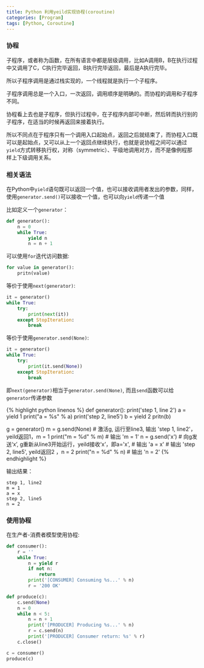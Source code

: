 ```yaml
---
title: Python 利用yeild实现协程(coroutine)
categories: [Program]
tags: [Python, Coroutine]
---
```


### 协程

子程序，或者称为函数，在所有语言中都是层级调用，比如A调用B，B在执行过程中又调用了C，C执行完毕返回，B执行完毕返回，最后是A执行完毕。

所以子程序调用是通过栈实现的，一个线程就是执行一个子程序。

子程序调用总是一个入口，一次返回，调用顺序是明确的。而协程的调用和子程序不同。

协程看上去也是子程序，但执行过程中，在子程序内部可中断，然后转而执行别的子程序，在适当的时候再返回来接着执行。

所以不同点在于程序只有一个调用入口起始点，返回之后就结束了，而协程入口既可以是起始点，又可以从上一个返回点继续执行，也就是说协程之间可以通过`yield`方式转移执行权，对称（symmetric）、平级地调用对方，而不是像例程那样上下级调用关系。

### 相关语法

在Python中`yield`语句既可以返回一个值，也可以接收调用者发出的参数，同样，使用`generator.send()`可以接收一个值，也可以向`yield`传递一个值

比如定义一个`generator`：

``` python
def generator():
    n = 0
    while True:
        yield n
        n = n + 1
```

可以使用`for`迭代访问数据:

``` python
for value in generator():
    pritn(value)
```

等价于使用`next(generator)`:

``` python
it = generator()
while True:
    try:
        print(next(it))
    except StopIteration:
        break
```

等价于使用`generator.send(None)`:

``` python
it = generator()
while True:
    try:
        print(it.send(None))
    except StopIteration:
        break
```

即`next(generator)`相当于`generator.send(None)`, 而且`send`函数可以给`generator`传递参数

{% highlight python linenos %}
def generator():
    print('step 1, line 2')
    a = yield 1
    print("a = %s" % a)
    print('step 2, line5')
    b = yield 2
    pritn(b)

g = generator()
m = g.send(None)             # 激活g, 运行至line3, 输出 'step 1, line2'，yeild返回1，m = 1
print("m = %d" % m)          # 输出 'm = 1'
n = g.send('x')              # 向g发送‘x’, g重新从line3开始运行，yeild接收‘x’，即a='x',
                             # 输出 'a = x'
                             # 输出 'step 2, line5', yeild返回2 ，n = 2
print("n = %d" % n)          # 输出 'n = 2'
{% endhighlight %}

输出结果：

    step 1, line2
    m = 1
    a = x
    step 2, line5
    n = 2

### 使用协程

在生产者-消费者模型使用协程:

``` python
def consumer():
    r = ''
    while True:
        n = yield r
        if not n:
            return
        print('[CONSUMER] Consuming %s...' % n)
        r = '200 OK'

def produce(c):
    c.send(None)
    n = 0
    while n < 5:
        n = n + 1
        print('[PRODUCER] Producing %s...' % n)
        r = c.send(n)
        print('[PRODUCER] Consumer return: %s' % r)
    c.close()

c = consumer()
produce(c)
```
